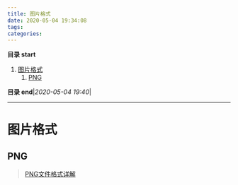 ```yaml
---
title: 图片格式
date: 2020-05-04 19:34:08
tags: 
categories: 
---
```


**目录 start**

1. [图片格式](#图片格式)
    1. [PNG](#png)

**目录 end**|_2020-05-04 19:40_|
****************************************
# 图片格式
## PNG
> [PNG文件格式详解](https://blog.mythsman.com/post/5d2d62b4a2005d74040ef7eb/)  
